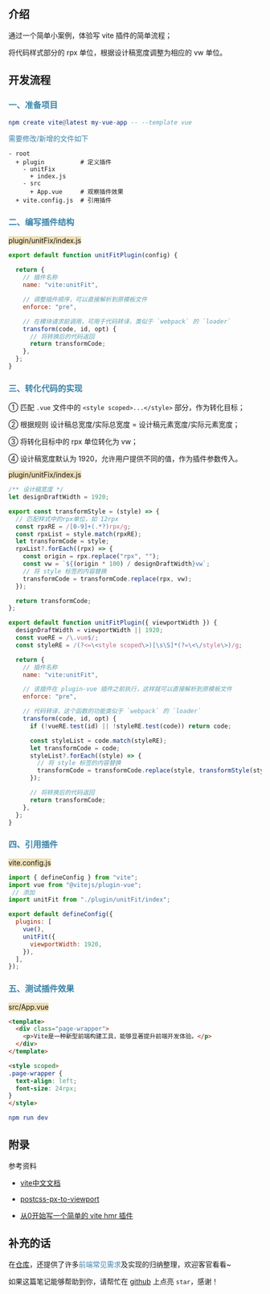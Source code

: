 ## 介绍

通过一个简单小案例，体验写 vite 插件的简单流程；

将代码样式部分的 rpx 单位，根据设计稿宽度调整为相应的 vw 单位。

  

## 开发流程

### <span style="color: #3a84aa">一、准备项目</span>

```elm
npm create vite@latest my-vue-app -- --template vue
```

<span style="color: #3a84aa">需要修改/新增的文件如下</span>

```less
- root
  + plugin          # 定义插件
    - unitFix
      + index.js
    - src
      + App.vue     # 观察插件效果
  + vite.config.js  # 引用插件
```



### <span style="color: #3a84aa">二、编写插件结构</span>

<span style="background: #efe0b9">plugin/unitFix/index.js</span>

```javascript
export default function unitFitPlugin(config) {
  
  return {
    // 插件名称
    name: "vite:unitFit",

    // 调整插件顺序，可以直接解析到原模板文件
    enforce: "pre",

    // 在模块请求前调用，可用于代码转译，类似于 `webpack` 的 `loader`
    transform(code, id, opt) {
      // 将转换后的代码返回
      return transformCode;
    },
  };
}
```



### <span style="color: #3a84aa">三、转化代码的实现</span>

① 匹配 `.vue` 文件中的 `<style scoped>...</style>` 部分，作为转化目标；

② 根据规则 设计稿总宽度/实际总宽度 = 设计稿元素宽度/实际元素宽度；

③ 将转化目标中的 rpx 单位转化为 vw；

④ 设计稿宽度默认为 1920，允许用户提供不同的值，作为插件参数传入。

<span style="background: #efe0b9">plugin/unitFix/index.js</span>

```javascript
/** 设计稿宽度 */
let designDraftWidth = 1920;

export const transformStyle = (style) => {
  // 匹配样式中的rpx单位，如 12rpx
  const rpxRE = /[0-9]+(.*?)rpx/g;
  const rpxList = style.match(rpxRE);
  let transformCode = style;
  rpxList?.forEach((rpx) => {
    const origin = rpx.replace("rpx", "");
    const vw = `${(origin * 100) / designDraftWidth}vw`;
    // 将 style 标签的内容替换
    transformCode = transformCode.replace(rpx, vw);
  });

  return transformCode;
};

export default function unitFitPlugin({ viewportWidth }) {
  designDraftWidth = viewportWidth || 1920;
  const vueRE = /\.vue$/;
  const styleRE = /(?<=\<style scoped\>)[\s\S]*(?=\<\/style\>)/g;

  return {
    // 插件名称
    name: "vite:unitFit",

    // 该插件在 plugin-vue 插件之前执行，这样就可以直接解析到原模板文件
    enforce: "pre",

    // 代码转译，这个函数的功能类似于 `webpack` 的 `loader`
    transform(code, id, opt) {
      if (!vueRE.test(id) || !styleRE.test(code)) return code;

      const styleList = code.match(styleRE);
      let transformCode = code;
      styleList?.forEach((style) => {
        // 将 style 标签的内容替换
        transformCode = transformCode.replace(style, transformStyle(style));
      });

      // 将转换后的代码返回
      return transformCode;
    },
  };
}
```



### <span style="color: #3a84aa">四、引用插件</span>

<span style="background: #efe0b9">vite.config.js</span>

```javascript
import { defineConfig } from "vite";
import vue from "@vitejs/plugin-vue";
 // 添加
import unitFit from "./plugin/unitFit/index";

export default defineConfig({
  plugins: [
    vue(),
    unitFit({
      viewportWidth: 1920,
    }),
  ],
});
```



### <span style="color: #3a84aa">五、测试插件效果</span>

<span style="background: #efe0b9">src/App.vue</span>

```html
<template>
  <div class="page-wrapper">
    <p>Vite是一种新型前端构建工具，能够显著提升前端开发体验。</p>
  </div>
</template>

<style scoped>
.page-wrapper {
  text-align: left;
  font-size: 24rpx;
}
</style>
```

```elm
npm run dev
```



## 附录

参考资料

- [vite中文文档](http://www.fenovice.com/doc/vitejs/guide/api-plugin.html#plugin-ordering)

- [postcss-px-to-viewport](https://github.com/evrone/postcss-px-to-viewport/blob/master/README_CN.md)

- [从0开始写一个简单的 vite hmr 插件](https://www.cnblogs.com/mushrain/p/16794508.html)




## 补充的话

在[仓库](https://github.com/SpringLoach/power)，还提供了许多<span style="color: #3a84aa">前端常见需求</span>及实现的归纳整理，欢迎客官看看~

如果这篇笔记能够帮助到你，请帮忙在 [github](https://github.com/SpringLoach/power) 上点亮 `star`，感谢！

